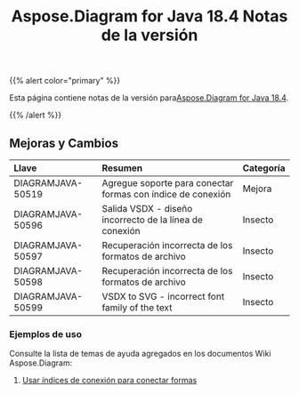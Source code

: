 ﻿---
title: Aspose.Diagram for Java 18.4 Notas de la versión
type: docs
weight: 90
url: /es/java/aspose-diagram-for-java-18-4-release-notes/
---
{{% alert color="primary" %}} 

 Esta página contiene notas de la versión para[Aspose.Diagram for Java 18.4](https://docs.aspose.com/diagram/java/aspose-diagram-for-java-18-4-release-notes/).

{{% /alert %}} 
## **Mejoras y Cambios**

|**Llave**|**Resumen**|**Categoría**|
|:- |:- |:- |
|DIAGRAMJAVA-50519|Agregue soporte para conectar formas con índice de conexión|Mejora|
|DIAGRAMJAVA-50596|Salida VSDX - diseño incorrecto de la línea de conexión|Insecto|
|DIAGRAMJAVA-50597|Recuperación incorrecta de los formatos de archivo|Insecto|
|DIAGRAMJAVA-50598|Recuperación incorrecta de los formatos de archivo|Insecto|
|DIAGRAMJAVA-50599|VSDX to SVG - incorrect font family of the text|Insecto|
### **Ejemplos de uso**
Consulte la lista de temas de ayuda agregados en los documentos Wiki Aspose.Diagram:

1. [Usar índices de conexión para conectar formas](/diagram/es/java/use-connection-indexes-to-connect-shapes/)
